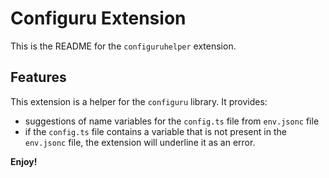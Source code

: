# Configuru Extension

This is the README for the `configuruhelper` extension.

## Features

This extension is a helper for the `configuru` library. It provides: 
- suggestions of name variables for the `config.ts` file from `env.jsonc` file
- if the `config.ts` file contains a variable that is not present in the `env.jsonc` file, the extension will underline it as an error.

**Enjoy!**
